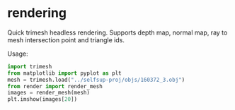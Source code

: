 # rendering
Quick trimesh headless rendering. Supports depth map, normal map, ray to mesh intersection point and triangle ids.

Usage:

````Python
import trimesh
from matplotlib import pyplot as plt
mesh = trimesh.load("../selfsup-proj/objs/160372_3.obj")
from render import render_mesh
images = render_mesh(mesh)
plt.imshow(images[20])
````
